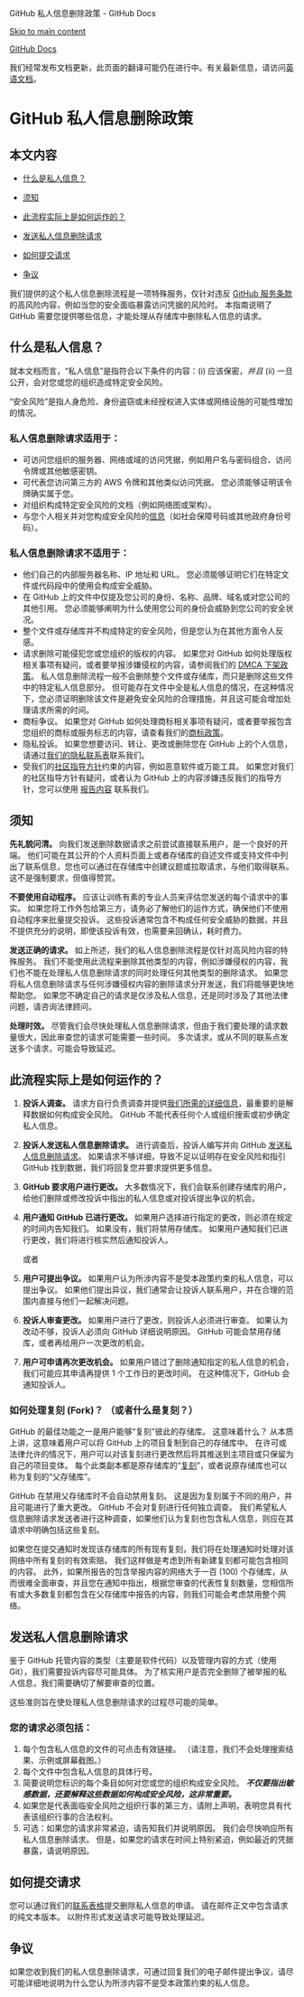 GitHub 私人信息删除政策 - GitHub Docs

[Skip to main content](#main-content)

[](/cn)[GitHub Docs](/cn)

我们经常发布文档更新，此页面的翻译可能仍在进行中。有关最新信息，请访问[英语文档](/en)。

GitHub 私人信息删除政策
==========

本文内容
----------

* [什么是私人信息？](#what-is-private-information)

* [须知](#things-to-know)

* [此流程实际上是如何运作的？](#how-does-this-actually-work)

* [发送私人信息删除请求](#sending-a-private-information-removal-request)

* [如何提交请求](#how-to-submit-your-request)

* [争议](#disputes)

我们提供的这个私人信息删除流程是一项特殊服务，仅针对违反 [GitHub 服务条款](/cn/github/site-policy/github-acceptable-use-policies#3-conduct-restrictions)的高风险内容，例如当您的安全面临暴露访问凭据的风险时。 本指南说明了 GitHub 需要您提供哪些信息，才能处理从存储库中删除私人信息的请求。

[](#what-is-private-information)什么是私人信息？
----------

就本文档而言，“私人信息”是指符合以下条件的内容：(i) 应该保密，*并且* (ii) 一旦公开，会对您或您的组织造成特定安全风险。

“安全风险”是指人身危险、身份盗窃或未经授权进入实体或网络设施的可能性增加的情况。

### [](#private-information-removal-requests-are-appropriate-for)私人信息删除请求适用于： ###

* 可访问您组织的服务器、网络或域的访问凭据，例如用户名与密码组合、访问令牌或其他敏感密钥。
* 可代表您访问第三方的 AWS 令牌和其他类似访问凭据。 您必须能够证明该令牌确实属于您。
* 对组织构成特定安全风险的文档（例如网络图或架构）。
* 与您个人相关并对您构成安全风险的[信息](/cn/site-policy/acceptable-use-policies/github-doxxing-and-invasion-of-privacy)（如社会保障号码或其他政府身份号码）。

### [](#private-information-removal-requests-are-not-appropriate-for)私人信息删除请求不适用于： ###

* 他们自己的内部服务器名称、IP 地址和 URL。 您必须能够证明它们在特定文件或代码段中的使用会构成安全威胁。
* 在 GitHub 上的文件中仅提及您公司的身份、名称、品牌、域名或对您公司的其他引用。 您必须能够阐明为什么使用您公司的身份会威胁到您公司的安全状况。
* 整个文件或存储库并不构成特定的安全风险，但是您认为在其他方面令人反感。
* 请求删除可能侵犯您或您组织的版权的内容。 如果您对 GitHub 如何处理版权相关事项有疑问，或者要举报涉嫌侵权的内容，请参阅我们的 [DMCA 下架政策](/cn/articles/dmca-takedown-policy)。 私人信息删除流程一般不会删除整个文件或存储库，而只是删除这些文件中的特定私人信息部分。 但可能存在文件中全是私人信息的情况，在这种情况下，您必须证明删除该文件是避免安全风险的合理措施，并且这可能会增加处理请求所需的时间。
* 商标争议。 如果您对 GitHub 如何处理商标相关事项有疑问，或者要举报包含您组织的商标或服务标志的内容，请查看我们的[商标政策](/cn/articles/github-trademark-policy)。
* 隐私投诉。 如果您想要访问、转让、更改或删除您在 GitHub 上的个人信息，请通过[我们的隐私联系表](https://github.com/contact/privacy)联系我们。
* 受我们的[社区指导方针](/cn/articles/github-community-guidelines)约束的内容，例如恶意软件或万能工具。 如果您对我们的社区指导方针有疑问，或者认为 GitHub 上的内容涉嫌违反我们的指导方针，您可以使用 [报告内容](https://github.com/contact/report-content) 联系我们。

[](#things-to-know)须知
----------

**先礼貌问清。** 向我们发送删除数据请求之前尝试直接联系用户，是一个良好的开端。 他们可能在其公开的个人资料页面上或者存储库的自述文件或支持文件中列出了联系信息，您也可以通过在存储库中创建议题或拉取请求，与他们取得联系。 这不是强制要求，但值得赞赏。

**不要使用自动程序。** 应该让训练有素的专业人员来评估您发送的每个请求中的事实。 如果您将工作外包给第三方，请务必了解他们的运作方式，确保他们不使用自动程序来批量提交投诉。 这些投诉通常包含不构成任何安全威胁的数据，并且不提供充分的说明，即使该投诉有效，也需要来回确认，耗时费力。

**发送正确的请求。** 如上所述，我们的私人信息删除流程是仅针对高风险内容的特殊服务。 我们不能使用此流程来删除其他类型的内容，例如涉嫌侵权的内容，我们也不能在处理私人信息删除请求的同时处理任何其他类型的删除请求。 如果您将私人信息删除请求与任何涉嫌侵权内容的删除请求分开发送，我们将能够更快地帮助您。 如果您不确定自己的请求是仅涉及私人信息，还是同时涉及了其他法律问题，请咨询法律顾问。

**处理时效。** 尽管我们会尽快处理私人信息删除请求，但由于我们要处理的请求数量很大，因此审查您的请求可能需要一些时间。 多次请求，或从不同的联系点发送多个请求，可能会导致延迟。

[](#how-does-this-actually-work)此流程实际上是如何运作的？
----------

1. **投诉人调查。** 请求方自行负责调查并提供[我们所需的详细信息](#your-request-must-include)，最重要的是解释数据如何构成安全风险。 GitHub 不能代表任何个人或组织搜索或初步确定私人信息。

2. **投诉人发送私人信息删除请求。** 进行调查后，投诉人编写并向 GitHub [发送私人信息删除请求](#sending-a-private-information-removal-request)。 如果请求不够详细，导致不足以证明存在安全风险和指引 GitHub 找到数据，我们将回复您并要求提供更多信息。

3. **GitHub 要求用户进行更改。** 大多数情况下，我们会联系创建存储库的用户，给他们删除或修改投诉中指出的私人信息或对投诉提出争议的机会。

4. **用户通知 GitHub 已进行更改。** 如果用户选择进行指定的更改，则必须在规定的时间内告知我们。 如果没有，我们将禁用存储库。 如果用户通知我们已进行更改，我们将进行核实然后通知投诉人。

   或者

5. **用户可提出争议。** 如果用户认为所涉内容不是受本政策约束的私人信息，可以提出争议。 如果他们提出异议，我们通常会让投诉人联系用户，并在合理的范围内直接与他们一起解决问题。

6. **投诉人审查更改。** 如果用户进行了更改，则投诉人必须进行审查。 如果认为改动不够，投诉人必须向 GitHub 详细说明原因。 GitHub 可能会禁用存储库，或者再给用户一次更改的机会。

7. **用户可申请再次更改机会。** 如果用户错过了删除通知指定的私人信息的机会，我们可能应其申请再提供 1 个工作日的更改时间。 在这种情况下，GitHub 会通知投诉人。

### [](#what-about-forks-or-whats-a-fork)如何处理复刻 (Fork)？ （或者什么是复刻？） ###

GitHub 的最佳功能之一是用户能够“复刻”彼此的存储库。 这意味着什么？ 从本质上讲，这意味着用户可以将 GitHub 上的项目复制到自己的存储库中。 在许可或法律允许的情况下，用户可以对该复刻进行更改然后将其推送到主项目或只保留为自己的项目变体。 每个此类副本都是原存储库的“[复刻](/cn/articles/github-glossary/#fork)”，或者说原存储库也可以称为复刻的“父存储库”。

GitHub 在禁用父存储库时不会自动禁用复刻。 这是因为复刻属于不同的用户，并且可能进行了重大更改。 GitHub 不会对复刻进行任何独立调查。 我们希望私人信息删除请求发送者进行这种调查，如果他们认为复刻也包含私人信息，则应在其请求中明确包括这些复刻。

如果您在提交通知时发现该存储库的所有现有复刻，我们将在处理通知时处理对该网络中所有复刻的有效索赔。 我们这样做是考虑到所有新建复刻都可能包含相同的内容。 此外，如果所报告的包含举报内容的网络大于一百 (100) 个存储库，从而很难全面审查，并且您在通知中指出，根据您审查的代表性复刻数量，您相信所有或大多数复刻都包含在父存储库中报告的内容，则我们可能会考虑禁用整个网络。

[](#sending-a-private-information-removal-request)发送私人信息删除请求
----------

鉴于 GitHub 托管内容的类型（主要是软件代码）以及管理内容的方式（使用 Git），我们需要投诉内容尽可能具体。 为了核实用户是否完全删除了被举报的私人信息，我们需要确切了解要审查的位置。

这些准则旨在使处理私人信息删除请求的过程尽可能的简单。

### [](#your-request-must-include)您的请求必须包括： ###

1. 每个包含私人信息的文件的可点击有效链接。 （请注意，我们不会处理搜索结果、示例或屏幕截图。）
2. 每个文件中包含私人信息的具体行号。
3. 简要说明您标识的每个条目如何对您或您的组织构成安全风险。 ***不仅要指出敏感数据，还要解释这些数据如何构成安全风险，这非常重要。***
4. 如果您是代表面临安全风险之组织行事的第三方，请附上声明，表明您具有代表该组织行事的合法权利。
5. 可选：如果您的请求非常紧迫，请告知我们并说明原因。 我们会尽快响应所有私人信息删除请求。 但是，如果您的请求在时间上特别紧迫，例如最近的凭据暴露，请说明原因。

[](#how-to-submit-your-request)如何提交请求
----------

您可以通过我们的[联系表格](https://support.github.com/contact?tags=docs-private-information)提交删除私人信息的申请。 请在邮件正文中包含请求的纯文本版本。 以附件形式发送请求可能导致处理延迟。

[](#disputes)争议
----------

如果您收到我们的私人信息删除请求，可通过回复我们的电子邮件提出争议，请尽可能详细地说明为什么您认为所涉内容不是受本政策约束的私人信息。

